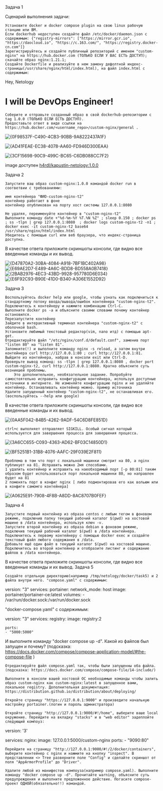
Задача 1

Сценарий выполнения задачи:

    Установите docker и docker compose plugin на свою linux рабочую станцию или ВМ.
    Если dockerhub недоступен создайте файл /etc/docker/daemon.json с содержимым: {"registry-mirrors": ["https://mirror.gcr.io", "https://daocloud.io", "https://c.163.com/", "https://registry.docker-cn.com"]}
    Зарегистрируйтесь и создайте публичный репозиторий с именем "custom-nginx" на https://hub.docker.com (ТОЛЬКО ЕСЛИ У ВАС ЕСТЬ ДОСТУП);
    скачайте образ nginx:1.21.1;
    Создайте Dockerfile и реализуйте в нем замену дефолтной индекс-страницы(/usr/share/nginx/html/index.html), на файл index.html с содержимым:

<html>
<head>
Hey, Netology
</head>
<body>
<h1>I will be DevOps Engineer!</h1>
</body>
</html>

    Соберите и отправьте созданный образ в свой dockerhub-репозитории c tag 1.0.0 (ТОЛЬКО ЕСЛИ ЕСТЬ ДОСТУП).
    Предоставьте ответ в виде ссылки на https://hub.docker.com/<username_repo>/custom-nginx/general .

![{0F98537F-C490-4CB3-90BB-9A8222437A1F}](https://github.com/user-attachments/assets/7eb47bc5-664d-4862-90a9-0f15e6c79ec7)

![{AD41FEAE-EC38-4078-AA60-FD946D300EAA}](https://github.com/user-attachments/assets/bca8cb68-198a-484f-a7dc-d3c289740515)

![{3CF15698-90C9-499C-BC65-C6DB088CC7F2}](https://github.com/user-attachments/assets/1bb974d0-d9fe-4feb-b998-237184f9b59f)


image доступен [h4rdl/kapustin-netology:1.0.0](https://hub.docker.com/repository/docker/h4rdl/kapustin-netology/general)

Задача 2

    Запустите ваш образ custom-nginx:1.0.0 командой docker run в соответвии с требованиями:

    имя контейнера "ФИО-custom-nginx-t2"
    контейнер работает в фоне
    контейнер опубликован на порту хост системы 127.0.0.1:8080

    Не удаляя, переименуйте контейнер в "custom-nginx-t2"
    Выполните команду date +"%d-%m-%Y %T.%N %Z" ; sleep 0.150 ; docker ps ; ss -tlpn | grep 127.0.0.1:8080  ; docker logs custom-nginx-t2 -n1 ; docker exec -it custom-nginx-t2 base64 /usr/share/nginx/html/index.html
    Убедитесь с помощью curl или веб браузера, что индекс-страница доступна.

В качестве ответа приложите скриншоты консоли, где видно все введенные команды и их вывод.

![{D47870A2-30BA-4084-A918-7BF1BC402A98}](https://github.com/user-attachments/assets/61d3780c-aff9-44e4-b308-6ca50cec6822)
![{E69AE2D7-E489-4A6C-BDD8-BD558A0B7418}](https://github.com/user-attachments/assets/4787d9ee-f904-4015-9f1a-49e0e5a4e3d0)
![{2BAB2976-4EC3-43BD-9928-957780D6E034}](https://github.com/user-attachments/assets/45b71002-0b4f-4e52-a805-e4981ae126f4)
![{E6F92C93-B90E-41D0-B340-A306E1552D92}](https://github.com/user-attachments/assets/23053a0f-2c5a-40b5-a4d8-6b31ee8bf2e4)

Задача 3

    Воспользуйтесь docker help или google, чтобы узнать как подключиться к стандартному потоку ввода/вывода/ошибок контейнера "custom-nginx-t2".
    Подключитесь к контейнеру и нажмите комбинацию Ctrl-C.
    Выполните docker ps -a и объясните своими словами почему контейнер остановился.
    Перезапустите контейнер
    Зайдите в интерактивный терминал контейнера "custom-nginx-t2" с оболочкой bash.
    Установите любимый текстовый редактор(vim, nano итд) с помощью apt-get.
    Отредактируйте файл "/etc/nginx/conf.d/default.conf", заменив порт "listen 80" на "listen 81".
    Запомните(!) и выполните команду nginx -s reload, а затем внутри контейнера curl http://127.0.0.1:80 ; curl http://127.0.0.1:81.
    Выйдите из контейнера, набрав в консоли exit или Ctrl-D.
    Проверьте вывод команд: ss -tlpn | grep 127.0.0.1:8080 , docker port custom-nginx-t2, curl http://127.0.0.1:8080. Кратко объясните суть возникшей проблемы.
        Это дополнительное, необязательное задание. Попробуйте самостоятельно исправить конфигурацию контейнера, используя доступные источники в интернете. Не изменяйте конфигурацию nginx и не удаляйте контейнер. Останавливать контейнер можно. пример источника
    Удалите запущенный контейнер "custom-nginx-t2", не останавливая его.(воспользуйтесь --help или google)

В качестве ответа приложите скриншоты консоли, где видно все введенные команды и их вывод.

![{0AA5F042-84B5-4262-9ADF-54C6D8FE851D}](https://github.com/user-attachments/assets/3ea8e6f5-1036-4d52-a38d-530a819c9758)

    ctrl+c выполняет отправляет SIGKILL. Особый сигнал который используется для завершения процесса для завершения процесса.
    
![{3A6CC655-C093-4363-AD62-BF03C14850D1}](https://github.com/user-attachments/assets/9206e6d2-f3dc-4f18-88d8-35b6c0e5935c)

![{BF5251B1-31B8-4076-AAFC-29F039E2F811}](https://github.com/user-attachments/assets/f8d6f547-abeb-460d-8f7b-7acfd99649dc)

    Проблема в том что порт с локальной машинки смотрит на 80, а nginx публикует на 81. Исправить можно 2мя способами. 
    1 удалить контейнер и исправить на наеобходимый порт [-p 80:81] таким образом будет использоваться порт локальной машинки 80, но направлен будет на 81
    2 поменять порт в конфиг nginx [ либо подмонтировав его как вольюм или в конфиге самомго контейнера]
    

    

![{A0625E91-7908-4F8B-A8DD-8AC8707B0FEF}](https://github.com/user-attachments/assets/b44026fc-d414-48a5-af13-73f8fe990f07)

   


Задача 4

    Запустите первый контейнер из образа centos c любым тегом в фоновом режиме, подключив папку текущий рабочий каталог $(pwd) на хостовой машине в /data контейнера, используя ключ -v.
    Запустите второй контейнер из образа debian в фоновом режиме, подключив текущий рабочий каталог $(pwd) в /data контейнера.
    Подключитесь к первому контейнеру с помощью docker exec и создайте текстовый файл любого содержания в /data.
    Добавьте ещё один файл в текущий каталог $(pwd) на хостовой машине.
    Подключитесь во второй контейнер и отобразите листинг и содержание файлов в /data контейнера.

В качестве ответа приложите скриншоты консоли, где видно все введенные команды и их вывод.
Задача 5

    Создайте отдельную директорию(например /tmp/netology/docker/task5) и 2 файла внутри него. "compose.yaml" с содержимым:

version: "3"
services:
  portainer:
    network_mode: host
    image: portainer/portainer-ce:latest
    volumes:
      - /var/run/docker.sock:/var/run/docker.sock

"docker-compose.yaml" с содержимым:

version: "3"
services:
  registry:
    image: registry:2

    ports:
    - "5000:5000"

И выполните команду "docker compose up -d". Какой из файлов был запущен и почему? (подсказка: https://docs.docker.com/compose/compose-application-model/#the-compose-file )

    Отредактируйте файл compose.yaml так, чтобы были запущенны оба файла. (подсказка: https://docs.docker.com/compose/compose-file/14-include/)

    Выполните в консоли вашей хостовой ОС необходимые команды чтобы залить образ custom-nginx как custom-nginx:latest в запущенное вами, локальное registry. Дополнительная документация: https://distribution.github.io/distribution/about/deploying/

    Откройте страницу "https://127.0.0.1:9000" и произведите начальную настройку portainer.(логин и пароль адмнистратора)

    Откройте страницу "http://127.0.0.1:9000/#!/home", выберите ваше local окружение. Перейдите на вкладку "stacks" и в "web editor" задеплойте следующий компоуз:

version: '3'

services:
  nginx:
    image: 127.0.0.1:5000/custom-nginx
    ports:
      - "9090:80"

    Перейдите на страницу "http://127.0.0.1:9000/#!/2/docker/containers", выберите контейнер с nginx и нажмите на кнопку "inspect". В представлении <> Tree разверните поле "Config" и сделайте скриншот от поля "AppArmorProfile" до "Driver".

    Удалите любой из манифестов компоуза(например compose.yaml). Выполните команду "docker compose up -d". Прочитайте warning, объясните суть предупреждения и выполните предложенное действие. Погасите compose-проект ОДНОЙ(обязательно!!) командой.
